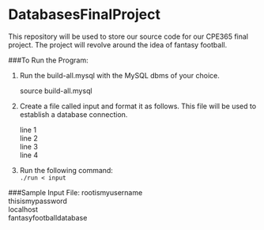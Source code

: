 # DatabasesFinalProject
This repository will be used to store our source code for our CPE365 final project. The project will revolve around the idea of fantasy football.

###To Run the Program:
   1. Run the build-all.mysql with the MySQL dbms of your choice.  

        source build-all.mysql  

   2. Create a file called input and format it as follows. This file will be used to establish a database connection.   

        line 1 <database username>  
        line 2 <database password>  
        line 3 <database address>  
        line 4 <database name>  
        
   
   3. Run the following command:  
       `./run < input`  

###Sample Input File:
    rootismyusername  
    thisismypassword  
    localhost  
    fantasyfootballdatabase  




